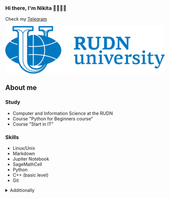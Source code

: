### Hi there, I'm Nikita 👋👨🏼‍💻


Сheck my [Telegram](https://t.me/n1kdemm "Telegram")

[![Nikita](https://github.com/nikdem1/nikdem1/blob/main/github-header.webp)](https://nikdem1.github.io)

## About me

### Study 

- Computer and Information Science at the RUDN
- Course "Python for Beginners course"
- Course "Start in IT"

### Skills 
- Linux/Unix
- Markdown
- Jupiter Notebook
- SageMathCell
- Python
- C++ (basic level)
- Git
<details>
<summary>Additionally</summary>

